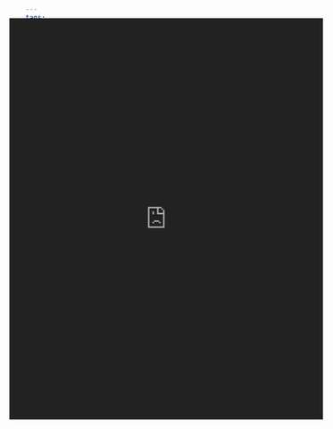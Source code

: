 ```yaml
---
tags:
  - 数学
  - 工具
dlink:
---
```


<div style="height:800px; margin: -120px -60px -60px -60px; overflow: hidden; position: relative;">
    <iframe id="carbon-iframe" src="https://www.2weima.com/gongshi.html?gongshi=power" style="width: 100%; height: 800px; border: none; position: absolute; top: 0; left: 0; transform: scale(0.9); filter: invert(1);" frameborder="no" border="0" marginwidth="0" marginheight="0" scrolling="no"
allowtransparency="yes"> </iFrame> </div>

